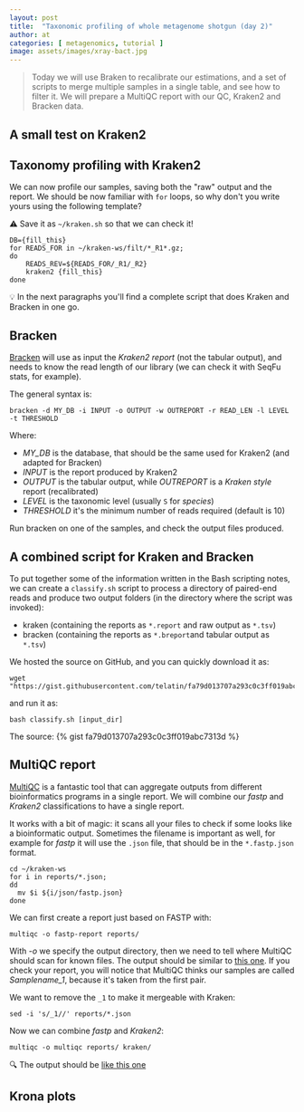 ```yaml
---
layout: post
title:  "Taxonomic profiling of whole metagenome shotgun (day 2)"
author: at
categories: [ metagenomics, tutorial ]
image: assets/images/xray-bact.jpg
---
```


> Today we will use Braken to recalibrate our estimations, and a set of scripts to merge multiple samples in a single table, and see how to filter it. We will prepare a MultiQC report with our QC, Kraken2 and Bracken data.


## A small test on Kraken2


## Taxonomy profiling with Kraken2

We can now profile our samples, saving both the "raw" output and the report. 
We should be now familiar with `for` loops, so why don't you write yours using the
following template?

:warning: Save it as `~/kraken.sh` so that we can check it!

```
DB={fill_this}
for READS_FOR in ~/kraken-ws/filt/*_R1*.gz;
do
    READS_REV=${READS_FOR/_R1/_R2}
    kraken2 {fill_this}
done
```

:bulb: In the next paragraphs you'll find a complete script that does Kraken and Bracken 
in one go.

## Bracken

[Bracken](https://github.com/jenniferlu717/Bracken) will use as input the _Kraken2 report_ 
(not the tabular output), and needs to know the read
length of our library (we can check it with SeqFu stats, for example).

The general syntax is:
```
bracken -d MY_DB -i INPUT -o OUTPUT -w OUTREPORT -r READ_LEN -l LEVEL -t THRESHOLD
```

Where:
 * *MY_DB* is the database, that should be the same used for Kraken2 (and adapted for Bracken)
 * *INPUT* is the report produced by Kraken2
 * *OUTPUT* is the tabular output, while *OUTREPORT* is a _Kraken style_ report (recalibrated)
 * *LEVEL* is the taxonomic level (usually `S` for _species_)
 * *THRESHOLD*  it's the minimum number of reads required (default is 10)

Run bracken on one of the samples, and check the output files produced.


## A combined script for Kraken and Bracken

To put together some of the information written in the Bash scripting notes, 
we can create a `classify.sh` script to process a directory of paired-end
reads and produce two output folders (in the directory where the script
was invoked):

* kraken (containing the reports as `*.report` and raw output as `*.tsv`)
* bracken (containing the reports as `*.breport`and tabular output as `*.tsv`)

We hosted the source on GitHub, and you can quickly download it as:
```
wget "https://gist.githubusercontent.com/telatin/fa79d013707a293c0c3ff019abc7313d/raw/kraken.sh"
```

and run it as:
```
bash classify.sh [input_dir]
```

The source:
{% gist fa79d013707a293c0c3ff019abc7313d %}


## MultiQC report

[MultiQC](https://multiqc.info) is a fantastic tool that can aggregate outputs from different bioinformatics
programs in a single report. We will combine our _fastp_ and _Kraken2_ classifications
to have a single report.

It works with a bit of magic: it scans all your files to check if some looks like a bioinformatic output. Sometimes the filename is important as well, for example 
for _fastp_ it will use the `.json` file, that should be in the `*.fastp.json` format.

```
cd ~/kraken-ws
for i in reports/*.json;
dd
  mv $i ${i/json/fastp.json}
done
```

We can first create a report just based on FASTP with: 

```
multiqc -o fastp-report reports/
```

With *-o* we specify the output directory, then we need to tell where MultiQC should scan for known files.
The output should be similar to [this one](https://telatin.github.io/microbiome-bioinformatics/data/multiqc/fastp-report/).
If you check your report, you will notice that MultiQC thinks our samples are called _Samplename\_1_, because 
it's taken from the first pair. 

We want to remove the `_1` to make it mergeable with Kraken:

```
sed -i 's/_1//' reports/*.json
```

Now we can combine _fastp_ and _Kraken2_:
```
multiqc -o multiqc reports/ kraken/
```

:mag: The output should be [like this one](https://telatin.github.io/microbiome-bioinformatics/data/multiqc/)

## Krona plots